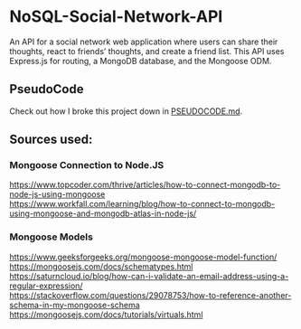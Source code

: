 # NoSQL-Social-Network-API
An API for a social network web application where users can share their thoughts, react to friends’ thoughts, and create a friend list. This API uses Express.js for routing, a MongoDB database, and the Mongoose ODM.

## PseudoCode
Check out how I broke this project down in [PSEUDOCODE.md](PSEUDOCODE.md).

## Sources used:

###  Mongoose Connection to Node.JS
https://www.topcoder.com/thrive/articles/how-to-connect-mongodb-to-node-js-using-mongoose</br>
https://www.workfall.com/learning/blog/how-to-connect-to-mongodb-using-mongoose-and-mongodb-atlas-in-node-js/

### Mongoose Models
https://www.geeksforgeeks.org/mongoose-mongoose-model-function/</br>
https://mongoosejs.com/docs/schematypes.html</br>
https://saturncloud.io/blog/how-can-i-validate-an-email-address-using-a-regular-expression/</br>
https://stackoverflow.com/questions/29078753/how-to-reference-another-schema-in-my-mongoose-schema</br>
https://mongoosejs.com/docs/tutorials/virtuals.html</br>


